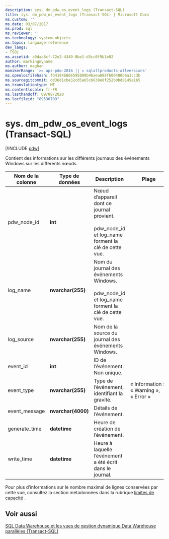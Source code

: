 ```yaml
---
description: sys. dm_pdw_os_event_logs (Transact-SQL)
title: sys. dm_pdw_os_event_logs (Transact-SQL) | Microsoft Docs
ms.custom: ''
ms.date: 03/07/2017
ms.prod: sql
ms.reviewer: ''
ms.technology: system-objects
ms.topic: language-reference
dev_langs:
- TSQL
ms.assetid: a0daa8cf-72e2-4349-8be1-d3cc0f9b1e02
author: markingmyname
ms.author: maghan
monikerRange: '>= aps-pdw-2016 || = sqlallproducts-allversions'
ms.openlocfilehash: fb4194b866595009b46aea888f600488b6a1cc3b
ms.sourcegitcommit: dd36d1cbe32cd5a65c6638e8f252b0bd8145e165
ms.translationtype: MT
ms.contentlocale: fr-FR
ms.lasthandoff: 09/08/2020
ms.locfileid: "89530709"
---
```

# <a name="sysdm_pdw_os_event_logs-transact-sql"></a>sys. dm_pdw_os_event_logs (Transact-SQL)
[!INCLUDE [pdw](../../includes/applies-to-version/pdw.md)]

  Contient des informations sur les différents journaux des événements Windows sur les différents nœuds.  
  
|Nom de la colonne|Type de données|Description|Plage|  
|-----------------|---------------|-----------------|-----------|  
|pdw_node_id|**int**|Nœud d’appareil dont ce journal provient.<br /><br /> pdw_node_id et log_name forment la clé de cette vue.||  
|log_name|**nvarchar(255)**|Nom du journal des événements Windows.<br /><br /> pdw_node_id et log_name forment la clé de cette vue.||  
|log_source|**nvarchar(255)**|Nom de la source du journal des événements Windows.||  
|event_id|**int**|ID de l’événement. Non unique.||  
|event_type|**nvarchar(255)**|Type de l’événement, identifiant la gravité.|« Information », « Warning », « Error »|  
|event_message|**nvarchar(4000)**|Détails de l’événement.||  
|generate_time|**datetime**|Heure de création de l’événement.||  
|write_time|**datetime**|Heure à laquelle l’événement a été écrit dans le journal.||  
  
 Pour plus d’informations sur le nombre maximal de lignes conservées par cette vue, consultez la section métadonnées dans la rubrique [limites de capacité](/azure/sql-data-warehouse/sql-data-warehouse-service-capacity-limits#metadata) . 
  
## <a name="see-also"></a>Voir aussi  
 [SQL Data Warehouse et les vues de gestion dynamique Data Warehouse parallèles &#40;Transact-SQL&#41;](../../relational-databases/system-dynamic-management-views/sql-and-parallel-data-warehouse-dynamic-management-views.md)  
  
  
